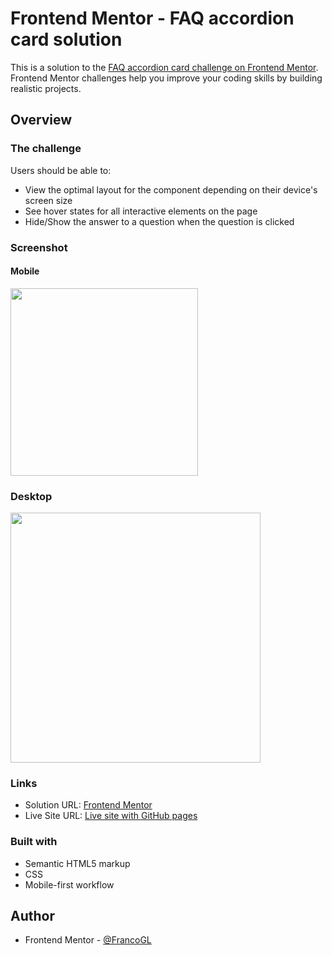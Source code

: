 # Frontend Mentor - FAQ accordion card solution

This is a solution to the [FAQ accordion card challenge on Frontend Mentor](https://www.frontendmentor.io/challenges/faq-accordion-card-XlyjD0Oam). Frontend Mentor challenges help you improve your coding skills by building realistic projects. 

## Overview

### The challenge

Users should be able to:

- View the optimal layout for the component depending on their device's screen size
- See hover states for all interactive elements on the page
- Hide/Show the answer to a question when the question is clicked

### Screenshot

#### Mobile

<img src="https://user-images.githubusercontent.com/66887467/225423143-74aadde9-56bc-4d35-80f2-a048e7b38c1e.png" width="300px">

### Desktop

<img src="https://user-images.githubusercontent.com/66887467/225423391-9751306c-145a-487b-a85f-c16b9649f838.png" width="400px">

### Links

- Solution URL: [Frontend Mentor](https://www.frontendmentor.io/solutions/faq-accordion-card-solution-JOlUzc0zmg)
- Live Site URL: [Live site with GitHub pages](https://francogl.github.io/FEMC-faq-accordion-card/)

### Built with

- Semantic HTML5 markup
- CSS
- Mobile-first workflow

## Author

- Frontend Mentor - [@FrancoGL](https://www.frontendmentor.io/profile/FrancoGL)
